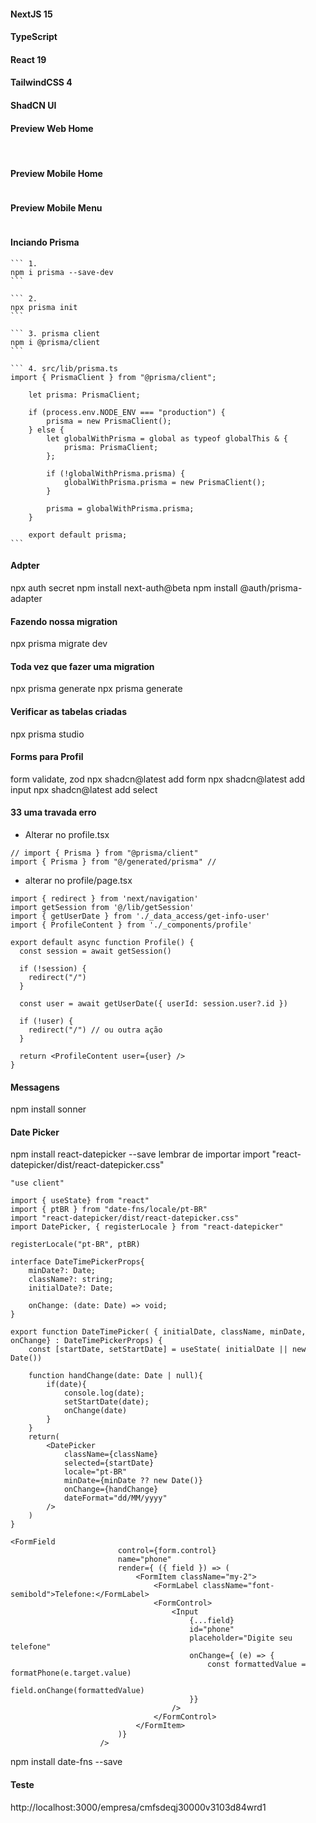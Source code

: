 #### NextJS 15
#### TypeScript
#### React 19
#### TailwindCSS 4
#### ShadCN UI

#### Preview Web Home
<img src="./preview/web-home.png" alt="">

<img src="./preview/web-home-2.png" alt="">

#### Preview Mobile Home
<img src="./preview/mobile-home.png" alt="">

#### Preview Mobile Menu
<img src="./preview/mobile-menu.png" alt="">

#### Inciando Prisma
    ``` 1.
    npm i prisma --save-dev
    ```

    ``` 2.
    npx prisma init
    ```

    ``` 3. prisma client
    npm i @prisma/client
    ```

    ``` 4. src/lib/prisma.ts
    import { PrismaClient } from "@prisma/client";

        let prisma: PrismaClient;

        if (process.env.NODE_ENV === "production") {
            prisma = new PrismaClient();
        } else {
            let globalWithPrisma = global as typeof globalThis & {
                prisma: PrismaClient;
            };

            if (!globalWithPrisma.prisma) {
                globalWithPrisma.prisma = new PrismaClient();
            }

            prisma = globalWithPrisma.prisma;
        }

        export default prisma;
    ```

#### Adpter
npx auth secret
npm install next-auth@beta
npm install @auth/prisma-adapter

#### Fazendo nossa migration
npx prisma migrate dev

#### Toda vez que fazer uma migration
npx prisma generate
npx prisma generate

#### Verificar as tabelas criadas
npx prisma studio

#### Forms para Profil
form validate, zod
npx shadcn@latest add form
npx shadcn@latest add input
npx shadcn@latest add select

#### 33 uma travada erro

* Alterar no profile.tsx
```
// import { Prisma } from "@prisma/client"
import { Prisma } from "@/generated/prisma" // 
```

* alterar no profile/page.tsx
```
import { redirect } from 'next/navigation'
import getSession from '@/lib/getSession'
import { getUserDate } from './_data_access/get-info-user'
import { ProfileContent } from './_components/profile'

export default async function Profile() {
  const session = await getSession()

  if (!session) {
    redirect("/")
  }

  const user = await getUserDate({ userId: session.user?.id })

  if (!user) {
    redirect("/") // ou outra ação
  }

  return <ProfileContent user={user} />
}
```

#### Messagens
npm install sonner

#### Date Picker
npm install react-datepicker --save
lembrar de importar
import "react-datepicker/dist/react-datepicker.css"
``` criando
"use client"

import { useState} from "react"
import { ptBR } from "date-fns/locale/pt-BR"
import "react-datepicker/dist/react-datepicker.css"
import DatePicker, { registerLocale } from "react-datepicker"

registerLocale("pt-BR", ptBR)

interface DateTimePickerProps{
    minDate?: Date;
    className?: string;
    initialDate?: Date;

    onChange: (date: Date) => void;
}

export function DateTimePicker( { initialDate, className, minDate, onChange} : DateTimePickerProps) {
    const [startDate, setStartDate] = useState( initialDate || new Date())

    function handChange(date: Date | null){
        if(date){
            console.log(date);
            setStartDate(date);
            onChange(date)
        }
    }
    return(
        <DatePicker
            className={className}
            selected={startDate}
            locale="pt-BR"
            minDate={minDate ?? new Date()}
            onChange={handChange}
            dateFormat="dd/MM/yyyy"
        />
    )
}
```
``` usando
<FormField
                        control={form.control}
                        name="phone"
                        render={ ({ field }) => (
                            <FormItem className="my-2">
                                <FormLabel className="font-semibold">Telefone:</FormLabel>
                                <FormControl>
                                    <Input 
                                        {...field}
                                        id="phone"
                                        placeholder="Digite seu telefone"
                                        onChange={ (e) => {
                                            const formattedValue = formatPhone(e.target.value)
                                            field.onChange(formattedValue)
                                        }}
                                    />
                                </FormControl>
                            </FormItem>
                        )}
                    />
```
npm install date-fns --save

#### Teste
http://localhost:3000/empresa/cmfsdeqj30000v3103d84wrd1